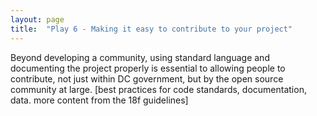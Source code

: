 ```yaml
---
layout: page
title:  "Play 6 - Making it easy to contribute to your project"
---
```

Beyond developing a community, using standard language and documenting the project properly is essential to allowing people to contribute, not just within DC government, but by the open source community at large. [best practices for code standards, documentation, data. more content from the 18f guidelines]
